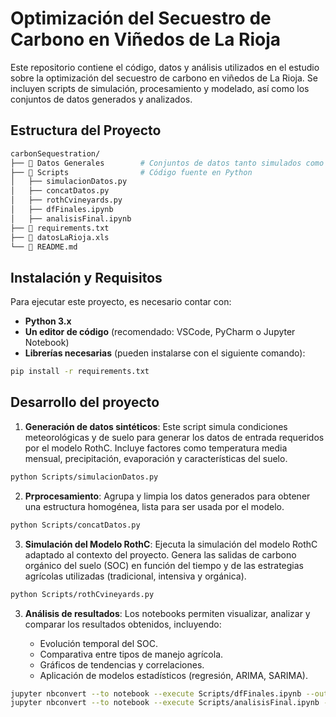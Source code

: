 # Optimización del Secuestro de Carbono en Viñedos de La Rioja

Este repositorio contiene el código, datos y análisis utilizados en el estudio sobre la optimización del secuestro de carbono en viñedos de La Rioja. Se incluyen scripts de simulación, procesamiento y modelado, así como los conjuntos de datos generados y analizados.

## Estructura del Proyecto


```bash
carbonSequestration/
├── 📂 Datos Generales        # Conjuntos de datos tanto simulados como resultantes     
├── 📂 Scripts                # Código fuente en Python
│   ├── simulacionDatos.py    
│   ├── concatDatos.py        
│   ├── rothCvineyards.py     
│   ├── dfFinales.ipynb       
│   ├── analisisFinal.ipynb  
├── 📄 requirements.txt 
├── 📄 datosLaRioja.xls 
└── 📄 README.md              

```

## Instalación y Requisitos

Para ejecutar este proyecto, es necesario contar con:

- **Python 3.x**
- **Un editor de código** (recomendado: VSCode, PyCharm o Jupyter Notebook)
- **Librerías necesarias** (pueden instalarse con el siguiente comando):

```sh
pip install -r requirements.txt
```

## Desarrollo del proyecto 

1. **Generación de datos sintéticos**: Este script simula condiciones meteorológicas y de suelo para generar los datos de entrada requeridos por el modelo RothC. Incluye factores como temperatura media mensual, precipitación, evaporación y características del suelo.
```sh
python Scripts/simulacionDatos.py

```
2. **Prprocesamiento**: Agrupa y limpia los datos generados para obtener una estructura homogénea, lista para ser usada por el modelo.
```sh
python Scripts/concatDatos.py
```
3. **Simulación del Modelo RothC**: Ejecuta la simulación del modelo RothC adaptado al contexto del proyecto. Genera las salidas de carbono orgánico del suelo (SOC) en función del tiempo y de las estrategias agrícolas utilizadas (tradicional, intensiva y orgánica).
```sh
python Scripts/rothCvineyards.py
```
3. **Análisis de resultados**: Los notebooks permiten visualizar, analizar y comparar los resultados obtenidos, incluyendo:

    - Evolución temporal del SOC.
    - Comparativa entre tipos de manejo agrícola.
    - Gráficos de tendencias y correlaciones.
    - Aplicación de modelos estadísticos (regresión, ARIMA, SARIMA).

```sh
jupyter nbconvert --to notebook --execute Scripts/dfFinales.ipynb --output Scripts/dfFinales_output.ipynb
jupyter nbconvert --to notebook --execute Scripts/analisisFinal.ipynb --output Scripts/analisisFinal_output.ipynb
```
